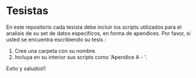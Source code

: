 # Tesistas

En este repositorio cada tesista debe incluir los scripts utilizados para el analisis de su set de datos especificos, en forma de apendices. Por favor, si usted se encuentra escribiendo su tesis :
1. Cree una carpeta con su nombre.
2. Incluya en su interior sus scripts como 'Apendice A - <Descripcion del mismo>'. 

Exito y saludos!!
